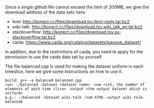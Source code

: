 Since a single github file cannot exceed the limit of 200MB, we give the download address of the data sets here.

+ lkml: http://konect.cc/files/download.tsv.lkml-reply.tar.bz2
+ wiki-talk: http://konect.cc/files/download.tsv.wiki_talk_en.tar.bz2
+ stackoverflow: http://konect.cc/files/download.tsv.sx-stackoverflow.tar.bz2
+ caida: https://www.caida.org/catalog/datasets/passive_dataset/

In addition, due to the restrictions of caida, you need to apply for the permission to use the caida data set by yourself

The file balanced.cpp is used for making the dataset uniform in each timeslice, here we give some instructions on how to use it.
``` code
build: g++ -o balanced balanced.cpp
run: ./balanced -dataset <dataset name> -num <int, the number of elements of each time slice> -output <the output dataset which is uniform>
e.g.: ./balanced -dataset wiki-talk -num 4796 -output wiki-talk-balanced
```
